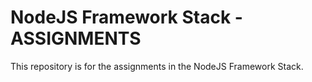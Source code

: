 # NodeJS Framework Stack - ASSIGNMENTS
This repository is for the assignments in the NodeJS Framework Stack.
